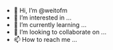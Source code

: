 - 👋 Hi, I’m @weitofm
- 👀 I’m interested in ...
- 🌱 I’m currently learning ...
- 💞️ I’m looking to collaborate on ...
- 📫 How to reach me ...

<!---
weitofm/weitofm is a ✨ special ✨ repository because its `README.md` (this file) appears on your GitHub profile.
You can click the Preview link to take a look at your changes.
--->
